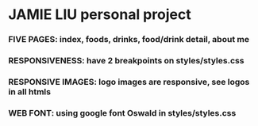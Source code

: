 # JAMIE LIU personal project

### FIVE PAGES: index, foods, drinks, food/drink detail, about me

### RESPONSIVENESS: have 2 breakpoints on styles/styles.css

### RESPONSIVE IMAGES: logo images are responsive, see logos in all htmls

### WEB FONT: using google font Oswald in styles/styles.css
